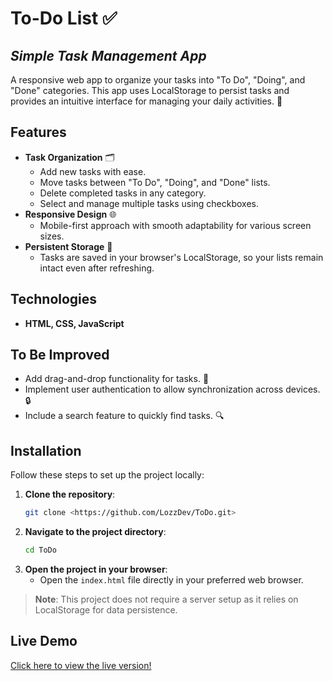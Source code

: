 # To-Do List ✅  
## _Simple Task Management App_  

A responsive web app to organize your tasks into "To Do", "Doing", and "Done" categories. This app uses LocalStorage to persist tasks and provides an intuitive interface for managing your daily activities. 📝  

## Features  

- **Task Organization** 🗂️  
    - Add new tasks with ease.  
    - Move tasks between "To Do", "Doing", and "Done" lists.  
    - Delete completed tasks in any category.  
    - Select and manage multiple tasks using checkboxes.  
- **Responsive Design** 🌐  
    - Mobile-first approach with smooth adaptability for various screen sizes.  
- **Persistent Storage** 💾  
    - Tasks are saved in your browser's LocalStorage, so your lists remain intact even after refreshing.  

## Technologies  

- **HTML, CSS, JavaScript**  

## To Be Improved  

- Add drag-and-drop functionality for tasks. 🔄  
- Implement user authentication to allow synchronization across devices. 🔒  
- Include a search feature to quickly find tasks. 🔍  

## Installation  

Follow these steps to set up the project locally:  

1. **Clone the repository**:  
    ```bash  
    git clone <https://github.com/LozzDev/ToDo.git>  
    ```  
2. **Navigate to the project directory**:  
    ```bash  
    cd ToDo
    ```  
3. **Open the project in your browser**:  
    - Open the `index.html` file directly in your preferred web browser.  

> **Note**: This project does not require a server setup as it relies on LocalStorage for data persistence.  

## Live Demo  

<p><a href="https://to-do-hazel-iota.vercel.app" target="_blank">Click here to view the live version!</a></p>  
